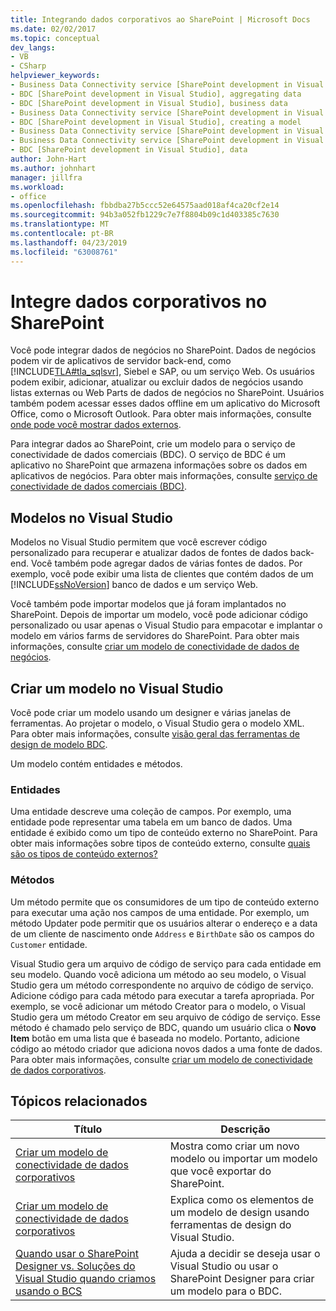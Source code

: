 ```yaml
---
title: Integrando dados corporativos ao SharePoint | Microsoft Docs
ms.date: 02/02/2017
ms.topic: conceptual
dev_langs:
- VB
- CSharp
helpviewer_keywords:
- Business Data Connectivity service [SharePoint development in Visual Studio], business data
- BDC [SharePoint development in Visual Studio], aggregating data
- BDC [SharePoint development in Visual Studio], business data
- Business Data Connectivity service [SharePoint development in Visual Studio], aggregating data
- BDC [SharePoint development in Visual Studio], creating a model
- Business Data Connectivity service [SharePoint development in Visual Studio], creating a model
- Business Data Connectivity service [SharePoint development in Visual Studio], data
- BDC [SharePoint development in Visual Studio], data
author: John-Hart
ms.author: johnhart
manager: jillfra
ms.workload:
- office
ms.openlocfilehash: fbbdba27b5ccc52e64575aad018af4ca20cf2e14
ms.sourcegitcommit: 94b3a052fb1229c7e7f8804b09c1d403385c7630
ms.translationtype: MT
ms.contentlocale: pt-BR
ms.lasthandoff: 04/23/2019
ms.locfileid: "63008761"
---
```

# <a name="integrate-business-data-into-sharepoint"></a>Integre dados corporativos no SharePoint
  Você pode integrar dados de negócios no SharePoint. Dados de negócios podem vir de aplicativos de servidor back-end, como [!INCLUDE[TLA#tla_sqlsvr](../sharepoint/includes/tlasharptla-sqlsvr-md.md)], Siebel e SAP, ou um serviço Web. Os usuários podem exibir, adicionar, atualizar ou excluir dados de negócios usando listas externas ou Web Parts de dados de negócios no SharePoint.  Usuários também podem acessar esses dados offline em um aplicativo do Microsoft Office, como o Microsoft Outlook. Para obter mais informações, consulte [onde pode você mostrar dados externos](http://go.microsoft.com/fwlink/?LinkId=169295).

 Para integrar dados ao SharePoint, crie um modelo para o serviço de conectividade de dados comerciais (BDC). O serviço de BDC é um aplicativo no SharePoint que armazena informações sobre os dados em aplicativos de negócios. Para obter mais informações, consulte [serviço de conectividade de dados comerciais (BDC)](http://go.microsoft.com/fwlink/?LinkID=169276).

## <a name="models-in-visual-studio"></a>Modelos no Visual Studio
 Modelos no Visual Studio permitem que você escrever código personalizado para recuperar e atualizar dados de fontes de dados back-end. Você também pode agregar dados de várias fontes de dados. Por exemplo, você pode exibir uma lista de clientes que contém dados de um [!INCLUDE[ssNoVersion](../sharepoint/includes/ssnoversion-md.md)] banco de dados e um serviço Web.

 Você também pode importar modelos que já foram implantados no SharePoint. Depois de importar um modelo, você pode adicionar código personalizado ou usar apenas o Visual Studio para empacotar e implantar o modelo em vários farms de servidores do SharePoint. Para obter mais informações, consulte [criar um modelo de conectividade de dados de negócios](../sharepoint/creating-a-business-data-connectivity-model.md).

## <a name="design-a-model-in-visual-studio"></a>Criar um modelo no Visual Studio
 Você pode criar um modelo usando um designer e várias janelas de ferramentas. Ao projetar o modelo, o Visual Studio gera o modelo XML. Para obter mais informações, consulte [visão geral das ferramentas de design de modelo BDC](../sharepoint/bdc-model-design-tools-overview.md).

 Um modelo contém entidades e métodos.

### <a name="entities"></a>Entidades
 Uma entidade descreve uma coleção de campos. Por exemplo, uma entidade pode representar uma tabela em um banco de dados. Uma entidade é exibido como um tipo de conteúdo externo no SharePoint. Para obter mais informações sobre tipos de conteúdo externo, consulte [quais são os tipos de conteúdo externos?](http://go.microsoft.com/fwlink/?LinkId=169293)

### <a name="methods"></a>Métodos
 Um método permite que os consumidores de um tipo de conteúdo externo para executar uma ação nos campos de uma entidade. Por exemplo, um método Updater pode permitir que os usuários alterar o endereço e a data de um cliente de nascimento onde `Address` e `BirthDate` são os campos do `Customer` entidade.

 Visual Studio gera um arquivo de código de serviço para cada entidade em seu modelo. Quando você adiciona um método ao seu modelo, o Visual Studio gera um método correspondente no arquivo de código de serviço. Adicione código para cada método para executar a tarefa apropriada. Por exemplo, se você adicionar um método Creator para o modelo, o Visual Studio gera um método Creator em seu arquivo de código de serviço. Esse método é chamado pelo serviço de BDC, quando um usuário clica o **Novo Item** botão em uma lista que é baseada no modelo. Portanto, adicione código ao método criador que adiciona novos dados a uma fonte de dados. Para obter mais informações, consulte [criar um modelo de conectividade de dados corporativos](../sharepoint/designing-a-business-data-connectivity-model.md).

## <a name="related-topics"></a>Tópicos relacionados

|Título|Descrição|
|-----------|-----------------|
|[Criar um modelo de conectividade de dados corporativos](../sharepoint/creating-a-business-data-connectivity-model.md)|Mostra como criar um novo modelo ou importar um modelo que você exportar do SharePoint.|
|[Criar um modelo de conectividade de dados corporativos](../sharepoint/designing-a-business-data-connectivity-model.md)|Explica como os elementos de um modelo de design usando ferramentas de design do Visual Studio.|
|[Quando usar o SharePoint Designer vs. Soluções do Visual Studio quando criamos usando o BCS](http://go.microsoft.com/fwlink/?LinkID=183448)|Ajuda a decidir se deseja usar o Visual Studio ou usar o SharePoint Designer para criar um modelo para o BDC.|
